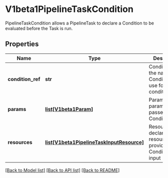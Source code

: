 # V1beta1PipelineTaskCondition

PipelineTaskCondition allows a PipelineTask to declare a Condition to be evaluated before the Task is run.
## Properties
Name | Type | Description | Notes
------------ | ------------- | ------------- | -------------
**condition_ref** | **str** | ConditionRef is the name of the Condition to use for the conditionCheck | [default to '']
**params** | [**list[V1beta1Param]**](V1beta1Param.md) | Params declare parameters passed to this Condition | [optional] 
**resources** | [**list[V1beta1PipelineTaskInputResource]**](V1beta1PipelineTaskInputResource.md) | Resources declare the resources provided to this Condition as input | [optional] 

[[Back to Model list]](../README.md#documentation-for-models) [[Back to API list]](../README.md#documentation-for-api-endpoints) [[Back to README]](../README.md)


